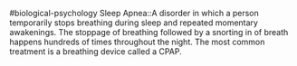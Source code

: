 #biological-psychology 
Sleep Apnea::A disorder in which a person temporarily stops breathing during sleep and repeated momentary awakenings. The stoppage of breathing followed by a snorting in of breath happens hundreds of times throughout the night. The most common treatment is a breathing device called a CPAP.
<!--SR:!2023-12-21,3,250-->